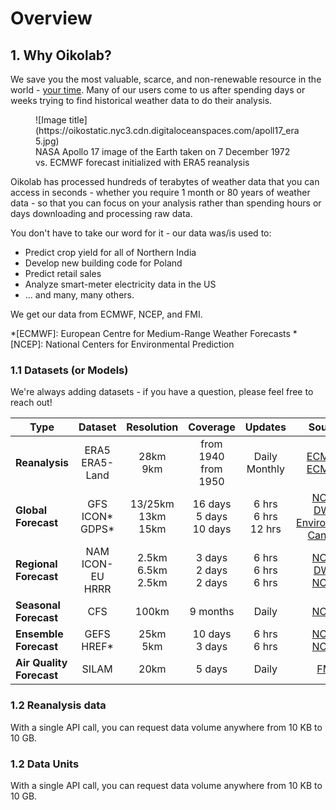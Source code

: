 # Overview

## 1. Why Oikolab?

We save you the most valuable, scarce, and non-renewable resource in the world - <u>your time</u>. Many of our users
come to us after spending days or weeks trying to find historical weather data to do their analysis. 

<figure markdown>
  ![Image title](https://oikostatic.nyc3.cdn.digitaloceanspaces.com/apoll17_era5.jpg)
  <figcaption>NASA Apollo 17 image of the Earth taken on 7 December 1972 vs. ECMWF forecast initialized with ERA5 reanalysis</figcaption>
</figure>


Oikolab has processed hundreds of terabytes of weather data that you can access in seconds - whether you require 1 month 
or 80 years of weather data - so that you can focus on your analysis rather than spending hours or days 
downloading and processing raw data.

You don't have to take our word for it - our data was/is used to:

* Predict crop yield for all of Northern India
* Develop new building code for Poland
* Predict retail sales 
* Analyze smart-meter electricity data in the US
* ... and many, many others. 

We get our data from ECMWF, NCEP, and FMI.

*[ECMWF]: European Centre for Medium-Range Weather Forecasts
*[NCEP]: National Centers for Environmental Prediction


### 1.1 Datasets (or Models)

We're always adding datasets - if you have a question, please feel free to reach out!

Type                 |                  Dataset                  |             Resolution             |                   Coverage                   |               Updates               | Source 
---------            |:-----------------------------------------:|:----------------------------------:|:--------------------------------------------:|:-----------------------------------:| :----: 
**Reanalysis**       |           ERA5 <br/> ERA5-Land            |           28km <br/> 9km           |          from 1940 <br/> from 1950           |          Daily<br/>Monthly          | [ECMWF](https://www.ecmwf.int/)<br/>[ECMWF](https://www.ecmwf.int/)
**Global<br/>  Forecast**  |     GFS <br/> ICON* <br/> GDPS*<br/>      |   13/25km <br/> 13km <br/> 15km    |      16 days <br/> 5 days <br/> 10 days      |     6 hrs<br/>6 hrs<br/>12 hrs      | [NCEP](https://www.weather.gov/ncep/)<br/> [DWD](https://www.dwd.de)<br/>[Environment Canada](https://weather.gc.ca/canada_e.html)
**Regional<br/>  Forecast**|         NAM <br/>ICON-EU<br/>HRRR         |2.5km<br/>6.5km<br/>2.5km | 3 days<br/> 2 days <br/>2 days | 6 hrs<br/>6 hrs<br/>6 hrs | [NCEP](https://www.weather.gov/ncep/) <br/> [DWD](https://www.dwd.de) <br/> [NCEP](https://www.weather.gov/ncep/)
**Seasonal<br/>  Forecast**|                    CFS                    |               100km                |                   9 months                   |                Daily                | [NCEP](https://www.weather.gov/ncep/)
**Ensemble Forecast**      |             GEFS  <br/> HREF*             |           25km <br/> 5km           |             10 days <br/> 3 days             |           6 hrs<br/>6 hrs           | [NCEP](https://www.weather.gov/ncep/) <br/> [NCEP](https://www.weather.gov/ncep/)
**Air Quality Forecast**   |                   SILAM                   |                20km                |                    5 days                    |                Daily                | [FMI](https://en.ilmatieteenlaitos.fi/)

### 1.2 Reanalysis data



With a single API call, you can request data volume anywhere from 10 KB to 10 GB. 

### 1.2 Data Units

With a single API call, you can request data volume anywhere from 10 KB to 10 GB. 